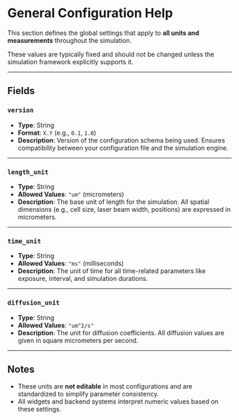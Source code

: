 # General Configuration Help

This section defines the global settings that apply to **all units and measurements** throughout the simulation.

These values are typically fixed and should not be changed unless the simulation framework explicitly supports it.

---

## Fields

### `version`
- **Type**: String
- **Format**: `X.Y` (e.g., `0.1`, `1.0`)
- **Description**: Version of the configuration schema being used. Ensures compatibility between your configuration file and the simulation engine.

---

### `length_unit`
- **Type**: String
- **Allowed Values**: `"um"` (micrometers)
- **Description**: The base unit of length for the simulation. All spatial dimensions (e.g., cell size, laser beam width, positions) are expressed in micrometers.

---

### `time_unit`
- **Type**: String
- **Allowed Values**: `"ms"` (milliseconds)
- **Description**: The unit of time for all time-related parameters like exposure, interval, and simulation durations.

---

### `diffusion_unit`
- **Type**: String
- **Allowed Values**: `"um^2/s"`
- **Description**: The unit for diffusion coefficients. All diffusion values are given in square micrometers per second.

---

## Notes

- These units are **not editable** in most configurations and are standardized to simplify parameter consistency.
- All widgets and backend systems interpret numeric values based on these settings.

